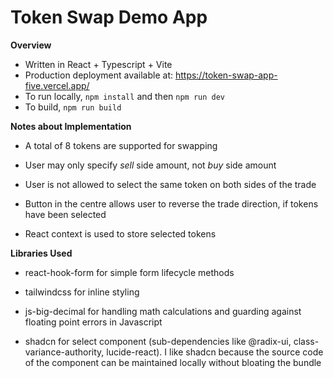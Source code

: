# Token Swap Demo App

**Overview**

- Written in React + Typescript + Vite
- Production deployment available at: https://token-swap-app-five.vercel.app/
- To run locally, `npm install` and then `npm run dev`
- To build, `npm run build`

**Notes about Implementation**

- A total of 8 tokens are supported for swapping
- User may only specify _sell_ side amount, not _buy_ side amount

- User is not allowed to select the same token on both sides of the trade
- Button in the centre allows user to reverse the trade direction, if tokens have been selected

- React context is used to store selected tokens

**Libraries Used**

- react-hook-form for simple form lifecycle methods

- tailwindcss for inline styling

- js-big-decimal for handling math calculations and guarding against floating point errors in Javascript

- shadcn for select component (sub-dependencies like @radix-ui, class-variance-authority, lucide-react). I like shadcn because the source code of the component can be maintained locally without bloating the bundle
